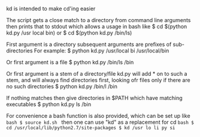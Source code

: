 kd is intended to make cd'ing easier

The script gets a close match to a directory from command line arguments then prints that to stdout
	which allows a usage in bash like
		$ cd $(python kd.py /usr local bin)
	or
		$ cd $(python kd.py /bin/ls)

First argument is a directory
	subsequent arguments are prefixes of sub-directories
	For example:
		$ python kd.py /usr/local bi
		/usr/local/bin

Or first argument is a file
	$ python kd.py /bin/ls
	/bin

Or first argument is a stem of a directory/file
	kd.py will add * on to such a stem,
	and will always find directories first,
		looking ofr files only if there are no such directories
	$ python kd.py /bin/l
	/bin

If nothing matches then give directories in $PATH which have matching executables
	$ python kd.py ls
	/bin

For convenience a bash function is also provided, which can be set up like
	```bash
	$ source kd.sh
	```
	then one can use "kd" as a replacement for cd
	```bash
	$ cd /usr/local/lib/python2.7/site-packages
	$ kd /usr lo li py si
	```
